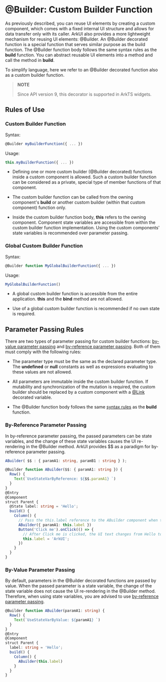 # \@Builder: Custom Builder Function


As previously described, you can reuse UI elements by creating a custom component, which comes with a fixed internal UI structure and allows for data transfer only with its caller. ArkUI also provides a more lightweight mechanism for reusing UI elements: \@Builder. An \@Builder decorated function is a special function that serves similar purpose as the build function. The \@Builder function body follows the same syntax rules as the **build** function. You can abstract reusable UI elements into a method and call the method in **build**.


To simplify language, here we refer to an \@Builder decorated function also as a custom builder function.


> **NOTE**
>
> Since API version 9, this decorator is supported in ArkTS widgets.


## Rules of Use


### Custom Builder Function

Syntax:


```ts
@Builder myBuilderFunction({ ... })
```

Usage:


```ts
this.myBuilderFunction({ ... })
```

- Defining one or more custom builder (\@Builder decorated) functions inside a custom component is allowed. Such a custom builder function can be considered as a private, special type of member functions of that component.

- The custom builder function can be called from the owning component's **build** or another custom builder (within that custom component) function only.

- Inside the custom builder function body, **this** refers to the owning component. Component state variables are accessible from within the custom builder function implementation. Using the custom components' state variables is recommended over parameter passing.


### Global Custom Builder Function

Syntax:


```ts
@Builder function MyGlobalBuilderFunction({ ... })
```

Usage:


```ts
MyGlobalBuilderFunction()
```


- A global custom builder function is accessible from the entire application. **this** and the **bind** method are not allowed.

- Use of a global custom builder function is recommended if no own state is required.


## Parameter Passing Rules

There are two types of parameter passing for custom builder functions: [by-value parameter passing](#by-value-parameter-passing) and [by-reference parameter passing](#by-reference-parameter-passing). Both of them must comply with the following rules:

- The parameter type must be the same as the declared parameter type. The **undefined** or **null** constants as well as expressions evaluating to these values are not allowed.

- All parameters are immutable inside the custom builder function. If mutability and synchronization of the mutation is required, the custom builder should be replaced by a custom component with a [@Link](arkts-link.md) decorated variable.

- The \@Builder function body follows the same [syntax rules](arkts-create-custom-components.md#build-function) as the **build** function.


### By-Reference Parameter Passing

In by-reference parameter passing, the passed parameters can be state variables, and the change of these state variables causes the UI re-rendering in the \@Builder method. ArkUI provides $$ as a paradigm for by-reference parameter passing.


```ts
ABuilder( $$ : { paramA1: string, paramB1 : string } );
```



```ts
@Builder function ABuilder($$: { paramA1: string }) {
  Row() {
    Text(`UseStateVarByReference: ${$$.paramA1} `)
  }
}
@Entry
@Component
struct Parent {
  @State label: string = 'Hello';
  build() {
    Column() {
      // Pass the this.label reference to the ABuilder component when the ABuilder component is called in the Parent component.
      ABuilder({ paramA1: this.label })
      Button('Click me').onClick(() => {
        // After Click me is clicked, the UI text changes from Hello to ArkUI.
        this.label = 'ArkUI';
      })
    }
  }
}
```


### By-Value Parameter Passing

By default, parameters in the \@Builder decorated functions are passed by value. When the passed parameter is a state variable, the change of the state variable does not cause the UI re-rendering in the \@Builder method. Therefore, when using state variables, you are advised to use [by-reference parameter passing](#by-reference-parameter-passing).


```ts
@Builder function ABuilder(paramA1: string) {
  Row() {
    Text(`UseStateVarByValue: ${paramA1} `)
  }
}
@Entry
@Component
struct Parent {
  label: string = 'Hello';
  build() {
    Column() {
      ABuilder(this.label)
    }
  }
}
```
